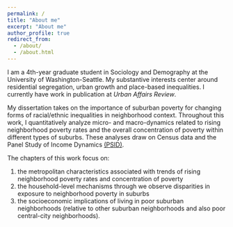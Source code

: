 ```yaml
---
permalink: /
title: "About me"
excerpt: "About me"
author_profile: true
redirect_from: 
  - /about/
  - /about.html
---
```


I am a 4th-year graduate student in Sociology and Demography at the University of Washington-Seattle. My substantive interests center around residential segregation, urban growth and place-based inequalities. I currently have work in publication at _Urban Affairs Review_.

My dissertation takes on the importance of suburban poverty for changing forms of racial/ethnic inequalities in neighborhood context. Throughout this work, I quantitatively analyze micro- and macro-dynamics related to rising neighborhood poverty rates and the overall concentration of poverty within different types of suburbs. These analyses draw on Census data and the Panel Study of Income Dynamics [(PSID)](http://psid.org). 

The chapters of this work focus on:
  1. the metropolitan characteristics associated with trends of rising neighborhood poverty rates and concentration of poverty
  2. the household-level mechanisms through we observe disparities in exposure to neighborhood poverty in suburbs 
  3. the socioeconomic implications of living in poor suburban neighborhoods (relative to other suburban neighborhoods and also poor central-city neighborhoods).

